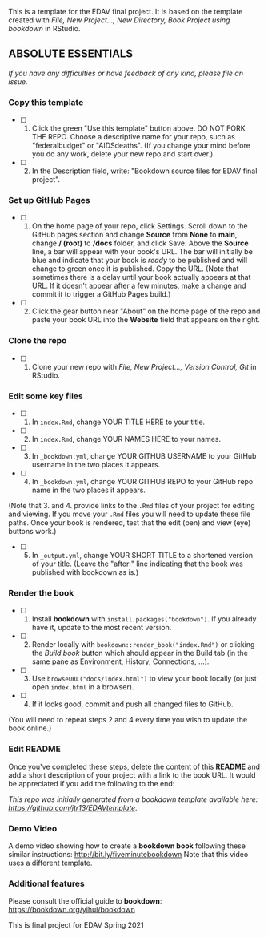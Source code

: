This is a template for the EDAV final project. It is based on the template created with *File, New Project..., New Directory, Book Project using bookdown* in RStudio. 


## ABSOLUTE ESSENTIALS

*If you have any difficulties or have feedback of any kind, please file an issue.*

### Copy this template

- [ ] 1. Click the green "Use this template" button above.  DO NOT FORK THE REPO. Choose a descriptive name for your repo, such as "federalbudget" or "AIDSdeaths".  (If you change your mind before you do any work, delete your new repo and start over.)

- [ ] 2. In the Description field, write: "Bookdown source files for EDAV final project".

### Set up GitHub Pages	
- [ ] 1. On the home page of your repo, click Settings. Scroll down to the GitHub pages section and change **Source** from **None** to **main**, change **/ (root)** to **/docs** folder, and click Save. Above the **Source** line, a bar will appear with your book's URL. The bar will initially be blue and indicate that your book is *ready* to be published and will change to green once it is published. Copy the URL. (Note that sometimes there is a delay until your book actually appears at that URL. If it doesn't appear after a few minutes, make a change and commit it to trigger a GitHub Pages build.)	

- [ ] 2. Click the gear button near "About" on the home page of the repo and paste your book URL into the **Website** field that appears on the right.

### Clone the repo

- [ ] 1. Clone your new repo with *File, New Project..., Version Control, Git* in RStudio.

### Edit some key files

- [ ] 1. In `index.Rmd`, change YOUR TITLE HERE to your title.

- [ ] 2. In `index.Rmd`, change YOUR NAMES HERE to your names.

- [ ] 3. In `_bookdown.yml`, change YOUR GITHUB USERNAME to your GitHub username in the two places it appears.

- [ ] 4. In `_bookdown.yml`, change YOUR GITHUB REPO to your GitHub repo name in the two places it appears.

(Note that 3. and 4. provide links to the `.Rmd` files of your project for editing and viewing. If you move your `.Rmd` files you will need to update these file paths. Once your book is rendered, test that the edit (pen) and view (eye) buttons work.)

- [ ] 5. In `_output.yml`, change YOUR SHORT TITLE to a shortened version of your title. (Leave the "after:" line indicating that the book was published with bookdown as is.)

### Render the book

- [ ] 1. Install **bookdown** with `install.packages("bookdown")`. If you already have it, update to the most recent version.

- [ ] 2. Render locally with `bookdown::render_book("index.Rmd")` or clicking the *Build book* button which should appear in the Build tab (in the same pane as Environment, History, Connections, ...).

- [ ] 3. Use `browseURL("docs/index.html")` to view your book locally (or just open `index.html` in a browser).

- [ ] 4. If it looks good, commit and push all changed files to GitHub. 

(You will need to repeat steps 2 and 4 every time you wish to update the book online.)

### Edit README	

Once you've completed these steps, delete the content of this **README** and add a short description of your project with a link to the book URL. It would be appreciated if you add the following to the end:	

*This repo was initially generated from a bookdown template available here: https://github.com/jtr13/EDAVtemplate.*	

### Demo Video	

A demo video showing how to create a **bookdown book** following these similar instructions: http://bit.ly/fiveminutebookdown Note that this video uses a different template.

### Additional features	

Please consult the official guide to **bookdown**: https://bookdown.org/yihui/bookdown



This is final project for EDAV Spring 2021
